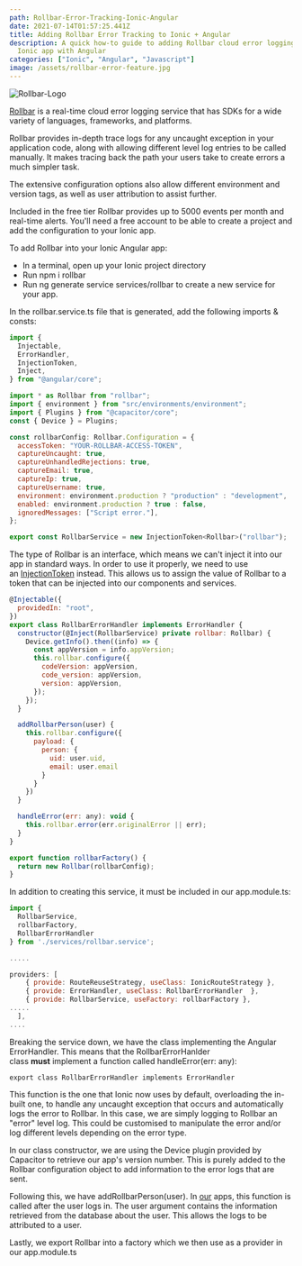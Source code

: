 ```yaml
---
path: Rollbar-Error-Tracking-Ionic-Angular
date: 2021-07-14T01:57:25.441Z
title: Adding Rollbar Error Tracking to Ionic + Angular
description: A quick how-to guide to adding Rollbar cloud error logging to your
  Ionic app with Angular
categories: ["Ionic", "Angular", "Javascript"]
image: /assets/rollbar-error-feature.jpg
---
```

![Rollbar-Logo](/assets/116429_rollbar_logo.jpg "Rollbar Logo")

[Rollbar](https://rollbar.com/) is a real-time cloud error logging service that has SDKs for a wide variety of languages, frameworks, and platforms.

Rollbar provides in-depth trace logs for any uncaught exception in your application code, along with allowing different level log entries to be called manually. It makes tracing back the path your users take to create errors a much simpler task.

The extensive configuration options also allow different environment and version tags, as well as user attribution to assist further.

Included in the free tier Rollbar provides up to 5000 events per month and real-time alerts. You'll need a free account to be able to create a project and add the configuration to your Ionic app.

To add Rollbar into your Ionic Angular app:

* In a terminal, open up your Ionic project directory
* Run npm i rollbar
* Run ng generate service services/rollbar to create a new service for your app.

In the rollbar.service.ts file that is generated, add the following imports & consts:

```javascript
import {
  Injectable,
  ErrorHandler,
  InjectionToken,
  Inject,
} from "@angular/core";

import * as Rollbar from "rollbar";
import { environment } from "src/environments/environment";
import { Plugins } from "@capacitor/core";
const { Device } = Plugins;

const rollbarConfig: Rollbar.Configuration = {
  accessToken: "YOUR-ROLLBAR-ACCESS-TOKEN",
  captureUncaught: true,
  captureUnhandledRejections: true,
  captureEmail: true,
  captureIp: true,
  captureUsername: true,
  environment: environment.production ? "production" : "development",
  enabled: environment.production ? true : false,
  ignoredMessages: ["Script error."],
};

export const RollbarService = new InjectionToken<Rollbar>("rollbar");
```

The type of Rollbar is an interface, which means we can't inject it into our app in standard ways. In order to use it properly, we need to use an [InjectionToken](https://angular.io/api/core/InjectionToken#description) instead. This allows us to assign the value of Rollbar to a token that can be injected into our components and services.

```javascript
@Injectable({
  providedIn: "root",
})
export class RollbarErrorHandler implements ErrorHandler {
  constructor(@Inject(RollbarService) private rollbar: Rollbar) {
    Device.getInfo().then((info) => {
      const appVersion = info.appVersion;
      this.rollbar.configure({
        codeVersion: appVersion,
        code_version: appVersion,
        version: appVersion,
      });
    });
  }

  addRollbarPerson(user) {
    this.rollbar.configure({
      payload: {
        person: {
          uid: user.uid,
          email: user.email
        }
      }
    })
  }

  handleError(err: any): void {
    this.rollbar.error(err.originalError || err);
  }
}

export function rollbarFactory() {
  return new Rollbar(rollbarConfig);
}
```

In addition to creating this service, it must be included in our app.module.ts:

```javascript
import { 
  RollbarService, 
  rollbarFactory, 
  RollbarErrorHandler  
} from './services/rollbar.service';

.....

providers: [
    { provide: RouteReuseStrategy, useClass: IonicRouteStrategy },
    { provide: ErrorHandler, useClass: RollbarErrorHandler  },
    { provide: RollbarService, useFactory: rollbarFactory },
.....
  ],
....
```

Breaking the service down, we have the class implementing the Angular ErrorHandler. This means that the RollbarErrorHanlder class **must** implement a function called handleError(err: any):

`export class RollbarErrorHandler implements ErrorHandler`

This function is the one that Ionic now uses by default, overloading the in-built one, to handle any uncaught exception that occurs and automatically logs the error to Rollbar. In this case, we are simply logging to Rollbar an "error" level log. This could be customised to manipulate the error and/or log different levels depending on the error type.

In our class constructor, we are using the Device plugin provided by Capacitor to retrieve our app's version number. This is purely added to the Rollbar configuration object to add information to the error logs that are sent.

Following this, we have addRollbarPerson(user). In [our](https://www.interapptive.com.au/) apps, this function is called after the user logs in. The user argument contains the information retrieved from the database about the user. This allows the logs to be attributed to a user.

Lastly, we export Rollbar into a factory which we then use as a provider in our app.module.ts
